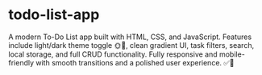 # todo-list-app
A modern To-Do List app built with HTML, CSS, and JavaScript. Features include light/dark theme toggle 🌞🌙, clean gradient UI, task filters, search, local storage, and full CRUD functionality. Fully responsive and mobile-friendly with smooth transitions and a polished user experience. ✅📱
